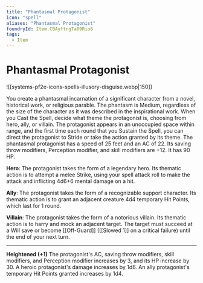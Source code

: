 ```yaml
---
title: "Phantasmal Protagonist"
icon: "spell"
aliases: "Phantasmal Protagonist"
foundryId: Item.CBAyftngTa09Rio8
tags:
  - Item
---
```


# Phantasmal Protagonist
![[systems-pf2e-icons-spells-illusory-disguise.webp|150]]

You create a phantasmal incarnation of a significant character from a novel, historical work, or religious parable. The phantasm is Medium, regardless of the size of the character as it was described in the inspirational work. When you Cast the Spell, decide what theme the protagonist is, choosing from hero, ally, or villain. The protagonist appears in an unoccupied space within range, and the first time each round that you Sustain the Spell, you can direct the protagonist to Stride or take the action granted by its theme. The phantasmal protagonist has a speed of 25 feet and an AC of 22. Its saving throw modifiers, Perception modifier, and skill modifiers are +12. It has 90 HP.

**Hero**: The protagonist takes the form of a legendary hero. Its thematic action is to attempt a melee Strike, using your spell attack roll to make the attack and inflicting 4d6+6 mental damage on a hit.

**Ally**: The protagonist takes the form of a recognizable support character. Its thematic action is to grant an adjacent creature 4d4 temporary Hit Points, which last for 1 round.

**Villain**: The protagonist takes the form of a notorious villain. Its thematic action is to harry and mock an adjacent target. The target must succeed at a Will save or become [[Off-Guard]] ([[Slowed 1]] on a critical failure) until the end of your next turn.

* * *

**Heightened (+1)** The protagonist's AC, saving throw modifiers, skill modifiers, and Perception modifier increases by 3, and its HP increase by 30. A heroic protagonist's damage increases by 1d6. An ally protagonist's temporary Hit Points granted increases by 1d4.
